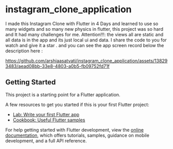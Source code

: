# instagram_clone_application

I made this Instagram Clone with Flutter in 4 Days and learned to use so many widgets and so many new physics in flutter,
this project was so hard and It had many challenges for me.
Attention!!!: the views all are static and all data is in the app and its just local ui and data.
I share the code to you for watch and give it a star .
and you can see the app screen record below the description here :


https://github.com/arshiaasatvati/instagram_clone_application/assets/138293483/aead08bb-33e8-4803-a0b5-fb09752fd71f



## Getting Started

This project is a starting point for a Flutter application.

A few resources to get you started if this is your first Flutter project:

- [Lab: Write your first Flutter app](https://docs.flutter.dev/get-started/codelab)
- [Cookbook: Useful Flutter samples](https://docs.flutter.dev/cookbook)

For help getting started with Flutter development, view the
[online documentation](https://docs.flutter.dev/), which offers tutorials,
samples, guidance on mobile development, and a full API reference.
